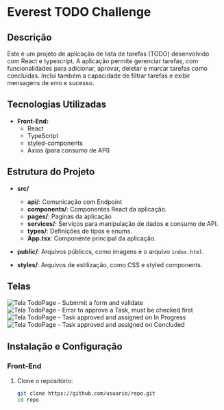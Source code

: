 # Everest TODO Challenge

## Descrição

Este é um projeto de aplicação de lista de tarefas (TODO) desenvolvido com React e typescript. A aplicação permite gerenciar tarefas, com funcionalidades para adicionar, aprovar, deletar e marcar tarefas como concluídas. Inclui também a capacidade de filtrar tarefas e exibir mensagens de erro e sucesso.

## Tecnologias Utilizadas

- **Front-End:**
  - React
  - TypeScript
  - styled-components
  - Axios (para consumo de API)
  

## Estrutura do Projeto

- **src/**
  - **api/**: Comunicação com Endpoint
  - **components/**: Componentes React da aplicação.
  - **pages/**: Paginas da aplicação
  - **services/**: Serviços para manipulação de dados e consumo de API.
  - **types/**: Definições de tipos e enums.
  - **App.tsx**: Componente principal da aplicação.
  
- **public/**: Arquivos públicos, como imagens e o arquivo `index.html`.
  
- **styles/**: Arquivos de estilização, como CSS e styled components.

## Telas

![Tela TodoPage - Submmit a form and validate](assets/image_0.jpg)
![Tela TodoPage - Error to approve a Task, must be checked first](assets/image_1.jpg)
![Tela TodoPage - Task approved and assigned on In Progress](assets/image_2.jpg)
![Tela TodoPage - Task approved and assigned on Concluded](assets/image_3.jpg)

## Instalação e Configuração

### Front-End

1. Clone o repositório:

   ```bash
   git clone https://github.com/usuario/repo.git
   cd repo